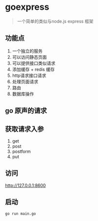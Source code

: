 # goexpress
> 一个简单的类似与node.js express 框架


## 功能点

1. 一个独立的服务
2. 可以访问静态页面
3. 可以提供接口类似请求
4. 添加缓存 + redis 缓存
5. http请求接口请求
6. 处理页面请求
7. 路由
8. 数据库操作

## go 原声的请求

## 获取请求入参
1. get
2. post
3. postform
4. put


## 访问

http://127.0.0.1:8600


## 启动

```text
go run main.go
```

